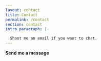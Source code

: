 ```yaml
---
layout: contact
title: Contact
permalink: /contact
section: contact
intro_paragraph: |-

  Shoot me an email if you want to chat. 
---
```


**Send me a message**
